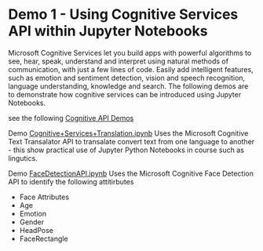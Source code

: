 # Demo 1 - Using Cognitive Services API within Jupyter Notebooks
Microsoft Cognitive Services let you build apps with powerful algorithms to see, hear, speak, understand and interpret using natural methods of communication, with just a few lines of code. Easily add intelligent features, such as emotion and sentiment detection, vision and speech recognition, language understanding, knowledge and search. The following demos are to demonstrate how cognitive services can be introduced using Jupyter Notebooks.

see the following [Cognitive API Demos](http://aka.ms/CognitiveNotebooks) 

Demo [Cognitive+Services+Translation.ipynb](https://notebooks.azure.com/LeeStott-Microsoft/libraries/CogPy/html/Cognitive+Services+Translation.ipynb) Uses the Microsoft Cognitive Text Transalator API to transalate convert text from one language to another - this show practical use of Jupyter Python Notebooks in course such as lingutics.

Demo [FaceDetectionAPI.ipynb](https://notebooks.azure.com/LeeStott-Microsoft/libraries/CogPy/html/FaceDetectionAPi.ipynb) Uses the Microsoft Cognitive Face Detection API to identify the following attitirbutes
- Face Attributes 
- Age
- Emotion
- Gender
- HeadPose
- FaceRectangle

 

